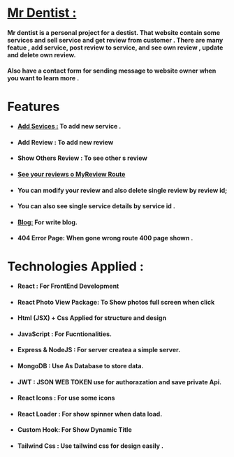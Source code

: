 # [Mr Dentist :](https://mr-dentist-b4d00.web.app/)

#### Mr dentist is a personal project for a destist. That website contain some services and sell service and get review from customer . There are many featue , add service, post review to service, and see own review , update and delete own review.

#### Also have a contact form for sending message to website owner when you want to learn more .

# Features

-  #### [Add Sevices :](https://mr-dentist-b4d00.web.app/add-services) To add new service .
-  #### Add Review : To add new review
-  #### Show Others Review : To see other s review
-  #### [See your reviews o MyReview Route](https://mr-dentist-b4d00.web.app/my-reviews)
-  #### You can modify your review and also delete single review by review id;
-  #### You can also see single service details by service id .
-  #### [Blog:](https://mr-dentist-b4d00.web.app/blog) For write blog.
-  #### 404 Error Page: When gone wrong route 400 page shown .

# Technologies Applied :

-  #### React : For FrontEnd Development
-  #### React Photo View Package: To Show photos full screen when click
-  #### Html (JSX) + Css Applied for structure and design
-  #### JavaScript : For Fucntionalities.
-  #### Express & NodeJS : For server createa a simple server.
-  #### MongoDB : Use As Database to store data.
-  #### JWT : JSON WEB TOKEN use for authorazation and save private Api.
-  #### React Icons : For use some icons
-  #### React Loader : For show spinner when data load.
-  #### Custom Hook: For Show Dynamic Title
-  #### Tailwind Css : Use tailwind css for design easily .
